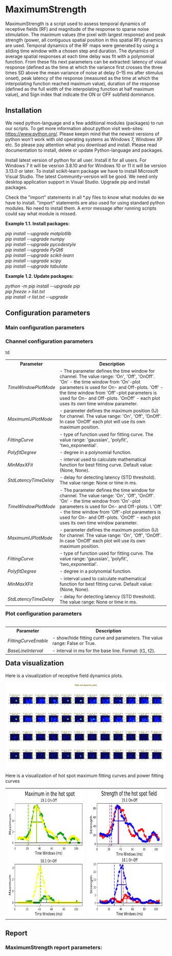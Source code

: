 # MaximumStrength 

MaximumStrength is a script used to assess temporal dynamics of receptive
fields (RF) and magnitude of the response to sparse noise stimulation.
The maximum values (the pixel with largest response) and peak strength
(power, all contiguous spatial position in this spatial RF) dynamics are used.
Temporal dynamics of the RF maps were generated by using a sliding time window
with a chosen step and duration. The dynamics of average spatial responses at
each time delay was fit with a polynomial function. From these fits next
parameters can be extracted: latency of visual response (defined as the time
at which the variance first crosses the three times SD above the mean variance
of noise at delay 0–15 ms after stimulus onset), peak latency of the response
(measured as the time at which the interpolating function reached maximum
value), duration of the response (defined as the full width of the
interpolating function at half maximum value), and Sign index that
indicate the ON or OFF subfield dominance. 

## Installation

We need python-language and a few additional modules (packages) to run our scripts. To get more information about python visit web-sites: https://www.python.org/. Please keepin mind that the newest versions of python won't work with old operating systems as Windows 7, Windowx XP etc. So please pay attention what you download and install. Please read documentation to install, delete or update Python-language and packages.

Install latest version of python for all user. Install it for all users. For Windows 7 it will be vesrion 3.8.10 and for Windows 10 or 11 it will be version 3.13.0 or later. To install scikit-learn package we have to install Microsoft Visual Studio. The latest Community-version will be good. We need only desktop application support in Visual Studio. Upgrade pip and install packages. 

Check the "import" statements in all *.py files to know what modules do we have to install. "import" statements are also used for using standard python modules. No need to install them. A error message after running scripts could say what module is missed. 

**Example 1.1. Install packages:**

*pip install --upgrade matplotlib\
pip install --upgrade numpy\
pip install --upgrade pycodestyle\
pip install --upgrade PyQt6\
pip install --upgrade scikit-learn\
pip install --upgrade scipy\
pip install --upgrade tabulate*              

**Example 1.2. Update packages:**

*python -m pip install --upgrade pip\
pip freeze > list.txt\
pip install -r list.txt --upgrade*
                
## Configuration parameters
### Main configuration parameters

### Channel configuration parameters 

<div><table align="left">
  <tr>
    <th>Parameter</th>
    <th>Description</th> 
  </tr>
  <tr>
    <td><i>TimeWindowPlotMode</i></td>
	  <td>- The parameter defines the time window for channel. The value range: 'On', 'Off', 'OnOff'.        'On' - the time window from 'On'-plot parameters is used for On- and Off-plots. 'Off' - the time      window from 'Off'-plot parameters is used for On- and Off-plots. 'OnOff' - each plot uses its         own time window parameter.</td>  
  </tr>
  <tr>
    <td><i>MaximumIJPlotMode</i></td> 
	  <td>- parameter defines the maximum position (IJ) for channel. The value range: 'On', 'Off',          'OnOff'. In case 'OnOff' each plot will use its own maximum position.</td>
  </tr>
  <tr>
    <td><i>FittingCurve</i></td> 
	  <td>- type of function used for fitting curve. The value range: 'gaussian', 'polyfit',                'two_exponential'.</td>
  </tr>
  <tr>
    <td><i>PolyfitDegree</i></td> 
	  <td>- degree in a polynomial function.</td>    
  </tr>
  <tr>
    <td><i>MinMaxXFit</i></td> 
	  <td>- interval used to calculate mathematical function for best fitting curve. Default value:         (None, None).</td>
  </tr>
  <tr>
    <td><i>StdLatencyTimeDelay</i></td> 
	  <td>- delay for detecting latency (STD threshold). The value range: None or time in ms.</td>
  </tr> 
  <tr>
    <td><i>TimeWindowPlotMode</i></td> 
	  <td>- The parameter defines the time window for channel. The value range: 'On', 'Off', 
    'OnOff'. 'On' - the time window from 'On'-plot parameters is used for On- and Off-plots. \
    'Off' - the time window from 'Off'-plot parameters is used for On- and Off-plots. 'OnOff' -           each plot uses its own time window parameter.</td>  
  </tr>
  <tr>
    <td><i>MaximumIJPlotMode</i></td>
	  <td>- parameter defines the maximum position (IJ) for channel. The value range: 'On', 'Off',          'OnOff'. In case 'OnOff' each plot will use its own maximum position.</td>td 
  </tr>
  <tr>
    <td><i>FittingCurve</i></td> 
	  <td>- type of function used for fitting curve. The value range: 'gaussian', 'polyfit',                'two_exponential'.</td>
  </tr>
  <tr>
    <td><i>PolyfitDegree</i></td> 
	  <td>- degree in a polynomial function.</td> 
  </tr>
  <tr>
    <td><i>MinMaxXFit</i></td> 
	  <td>- interval used to calculate mathematical function for best fitting curve. Default value:         (None, None).</td> 
  </tr>
  <tr>
    <td><i>StdLatencyTimeDelay</i></td> 
	  <td>- delay for detecting latency (STD threshold). The value range: None or time in ms.</td>
  </tr>
</table></div>

### Plot configuration parameters

<div><table align="left">
  <tr>
    <th>Parameter</th>
    <th>Description</th> 
  </tr>
  <tr>
    <td><i>FittingCurveEnable</i></td>
    <td>- show/hide fitting curve and parameters. The value range: False or True.</td>
  </tr>
  <tr>
    <td><i>BaseLineInterval</i></td>
    <td>- interval in ms for the base line. Format: (t1, t2).</td>
  </tr>
</table></div>

## Data visualization

Here is a visualization of receptive field dynamics plots. 

![**MaximumStrength hot spot maximum fitting curves**](./Images/MaximumStrength_PlotsAndDynamicsPlots.png)

Here is a visualization of hot spot maximum fitting curves and power fitting curves 

<div><table>
    <tr>
        <td><img src="./Images/MaximumStrength_HotSpotMaximum_FittingCurves.png" width="400" height="400" /></td>
        <td><img src="./Images/MaximumStrength_Power_FittingCurves.png" width="400" height="400" /></td>
    </tr>
</table></div>
  
## Report 
### MaximumStrength report parameters: 
